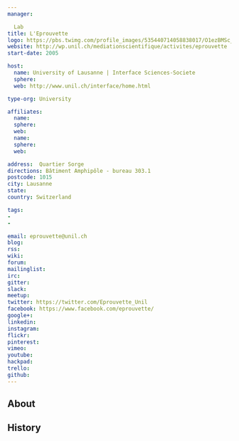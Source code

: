 ```yaml
---
manager:

  Lab
title: L'Eprouvette
logo: https://pbs.twimg.com/profile_images/535440714058838017/O1ezBMSc_400x400.jpeg
website: http://wp.unil.ch/mediationscientifique/activites/eprouvette
start-date: 2005

host:
  name: University of Lausanne | Interface Sciences-Societe
  sphere:
  web: http://www.unil.ch/interface/home.html

type-org: University

affiliates:
  name:
  sphere:
  web:
  name:
  sphere:
  web:

address:  Quartier Sorge
directions: Bâtiment Amphipôle - bureau 303.1
postcode: 1015
city: Lausanne
state:
country: Switzerland

tags:
-
-

email: eprouvette@unil.ch
blog:
rss:
wiki:
forum:
mailinglist:
irc:
gitter:
slack:
meetup:
twitter: https://twitter.com/Eprouvette_Unil
facebook: https://www.facebook.com/eprouvette/
google+:
linkedin:
instagram:
flickr:
pinterest:
vimeo:
youtube:
hackpad:
trello:
github:
---
```


## About

## History
